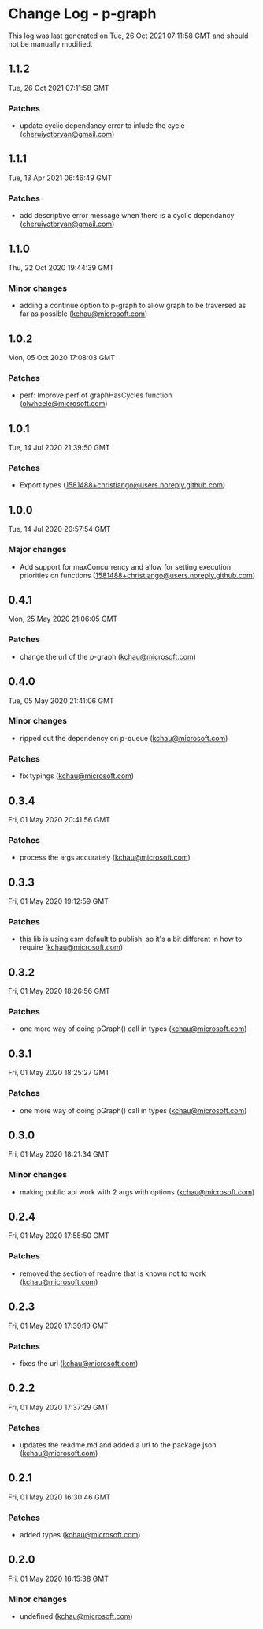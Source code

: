# Change Log - p-graph

This log was last generated on Tue, 26 Oct 2021 07:11:58 GMT and should not be manually modified.

<!-- Start content -->

## 1.1.2

Tue, 26 Oct 2021 07:11:58 GMT

### Patches

- update cyclic dependancy error to inlude the cycle (cheruiyotbryan@gmail.com)

## 1.1.1

Tue, 13 Apr 2021 06:46:49 GMT

### Patches

- add descriptive error message when there is a cyclic dependancy (cheruiyotbryan@gmail.com)

## 1.1.0

Thu, 22 Oct 2020 19:44:39 GMT

### Minor changes

- adding a continue option to p-graph to allow graph to be traversed as far as possible (kchau@microsoft.com)

## 1.0.2

Mon, 05 Oct 2020 17:08:03 GMT

### Patches

- perf: Improve perf of graphHasCycles function (olwheele@microsoft.com)

## 1.0.1

Tue, 14 Jul 2020 21:39:50 GMT

### Patches

- Export types (1581488+christiango@users.noreply.github.com)

## 1.0.0

Tue, 14 Jul 2020 20:57:54 GMT

### Major changes

- Add support for maxConcurrency and allow for setting execution priorities on functions (1581488+christiango@users.noreply.github.com)

## 0.4.1

Mon, 25 May 2020 21:06:05 GMT

### Patches

- change the url of the p-graph (kchau@microsoft.com)

## 0.4.0

Tue, 05 May 2020 21:41:06 GMT

### Minor changes

- ripped out the dependency on p-queue (kchau@microsoft.com)

### Patches

- fix typings (kchau@microsoft.com)

## 0.3.4

Fri, 01 May 2020 20:41:56 GMT

### Patches

- process the args accurately (kchau@microsoft.com)

## 0.3.3

Fri, 01 May 2020 19:12:59 GMT

### Patches

- this lib is using esm default to publish, so it's a bit different in how to require (kchau@microsoft.com)

## 0.3.2

Fri, 01 May 2020 18:26:56 GMT

### Patches

- one more way of doing pGraph() call in types (kchau@microsoft.com)

## 0.3.1

Fri, 01 May 2020 18:25:27 GMT

### Patches

- one more way of doing pGraph() call in types (kchau@microsoft.com)

## 0.3.0

Fri, 01 May 2020 18:21:34 GMT

### Minor changes

- making public api work with 2 args with options (kchau@microsoft.com)

## 0.2.4

Fri, 01 May 2020 17:55:50 GMT

### Patches

- removed the section of readme that is known not to work (kchau@microsoft.com)

## 0.2.3

Fri, 01 May 2020 17:39:19 GMT

### Patches

- fixes the url (kchau@microsoft.com)

## 0.2.2

Fri, 01 May 2020 17:37:29 GMT

### Patches

- updates the readme.md and added a url to the package.json (kchau@microsoft.com)

## 0.2.1

Fri, 01 May 2020 16:30:46 GMT

### Patches

- added types (kchau@microsoft.com)

## 0.2.0

Fri, 01 May 2020 16:15:38 GMT

### Minor changes

- undefined (kchau@microsoft.com)
